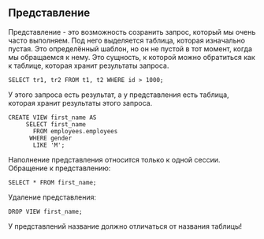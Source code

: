 ## Представление
Представление - это возможность созранить запрос, который мы очень часто выполняем. Под него выделяется таблица, которая
изначально пустая. Это определённый шаблон, но он не пустой в тот момент, когда мы обращаемся к нему. Это сущность, к
которой можно обратиться как к таблице, которая хранит результаты запроса.
```mysql
SELECT tr1, tr2 FROM t1, t2 WHERE id > 1000;
```
У этого запроса есть результат, а у представления есть таблица, которая хранит результаты этого запроса.
```mysql
CREATE VIEW first_name AS
     SELECT first_name
       FROM employees.employees
      WHERE gender
       LIKE 'M';
```
Наполнение представления относится только к одной сессии. Обращение к представлению:
```mysql
SELECT * FROM first_name;
```
Удаление представления:
```mysql
DROP VIEW first_name;
```
У представлений название должно отличаться от названия таблицы!